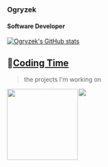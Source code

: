 ### Ogryzek
#### Software Developer
<!--
**ogryzek/ogryzek** is a ✨ _special_ ✨ repository because its `README.md` (this file) appears on your GitHub profile.
Here are some ideas to get you started:
- 🔭 I’m currently working on ...
- 🌱 I’m currently learning ...
- 👯 I’m looking to collaborate on ...
- 🤔 I’m looking for help with ...
- 💬 Ask me about ...
- 📫 How to reach me: ...
- 😄 Pronouns: ...
- ⚡ Fun fact: ...
-->

[![Ogryzek's GitHub stats](https://github-readme-stats.vercel.app/api?username=ogryzek)](https://github.com/ogryzek/github-readme-stats)


## 🌠[Coding Time](https://github.com/ogryzek)
> the projects I'm working on
<div>
    <img height="165" align="left" src="https://github-readme-stats.vercel.app/api?username=ogryzek&theme=calm&show_icons=true" />
    <img src="https://github-readme-stats.vercel.app/api/top-langs/?username=ogryzek&hide=html,css&theme=calm&langs_count=6&layout=compact" />
</div>

<!-- <a href="https://github.com/anuraghazra/github-readme-stats">
  <img align="center" src="https://github-readme-stats.vercel.app/api?username=ogryzek" />
</a>
<a href="https://github.com/anuraghazra/github-readme-stats">
  <img align="center" src="https://github-readme-stats.vercel.app/api/top-langs/?username=ogryzek&hide=CSS" />
</a> -->
